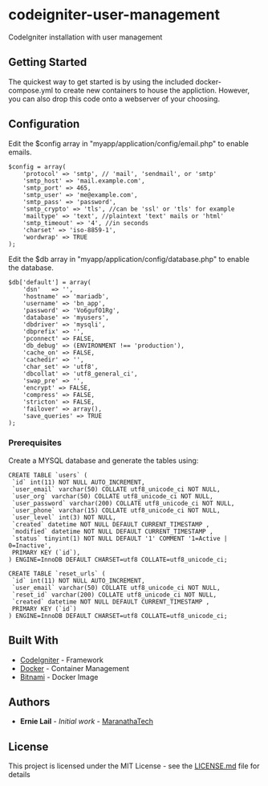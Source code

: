 # codeigniter-user-management
CodeIgniter installation with user management

## Getting Started

The quickest way to get started is by using the included docker-compose.yml to create new containers to house the appliction. However, you can also drop this code onto a webserver of your choosing.

## Configuration

Edit the $config array in "myapp/application/config/email.php" to enable emails.
```
$config = array(
    'protocol' => 'smtp', // 'mail', 'sendmail', or 'smtp'
    'smtp_host' => 'mail.example.com',
    'smtp_port' => 465,
    'smtp_user' => 'me@example.com',
    'smtp_pass' => 'password',
    'smtp_crypto' => 'tls', //can be 'ssl' or 'tls' for example
    'mailtype' => 'text', //plaintext 'text' mails or 'html'
    'smtp_timeout' => '4', //in seconds
    'charset' => 'iso-8859-1',
    'wordwrap' => TRUE
);

```
Edit the $db array in "myapp/application/config/database.php" to enable the database.
```
$db['default'] = array(
	'dsn'	=> '',
	'hostname' => 'mariadb',
	'username' => 'bn_app',
	'password' => 'Vo6gufO1Rg',
	'database' => 'myusers',
	'dbdriver' => 'mysqli',
	'dbprefix' => '',
	'pconnect' => FALSE,
	'db_debug' => (ENVIRONMENT !== 'production'),
	'cache_on' => FALSE,
	'cachedir' => '',
	'char_set' => 'utf8',
	'dbcollat' => 'utf8_general_ci',
	'swap_pre' => '',
	'encrypt' => FALSE,
	'compress' => FALSE,
	'stricton' => FALSE,
	'failover' => array(),
	'save_queries' => TRUE
);
```

### Prerequisites

Create a MYSQL database and generate the tables using:
```
CREATE TABLE `users` (
 `id` int(11) NOT NULL AUTO_INCREMENT,
 `user_email` varchar(50) COLLATE utf8_unicode_ci NOT NULL,
 `user_org` varchar(50) COLLATE utf8_unicode_ci NOT NULL,
 `user_password` varchar(200) COLLATE utf8_unicode_ci NOT NULL,
 `user_phone` varchar(15) COLLATE utf8_unicode_ci NOT NULL,
 `user_level` int(3) NOT NULL,
 `created` datetime NOT NULL DEFAULT CURRENT_TIMESTAMP ,
 `modified` datetime NOT NULL DEFAULT CURRENT_TIMESTAMP ,
 `status` tinyint(1) NOT NULL DEFAULT '1' COMMENT '1=Active | 0=Inactive',
 PRIMARY KEY (`id`),
) ENGINE=InnoDB DEFAULT CHARSET=utf8 COLLATE=utf8_unicode_ci;

CREATE TABLE `reset_urls` (
 `id` int(11) NOT NULL AUTO_INCREMENT,
 `user_email` varchar(50) COLLATE utf8_unicode_ci NOT NULL,
 `reset_id` varchar(200) COLLATE utf8_unicode_ci NOT NULL,
 `created` datetime NOT NULL DEFAULT CURRENT_TIMESTAMP ,
 PRIMARY KEY (`id`)
) ENGINE=InnoDB DEFAULT CHARSET=utf8 COLLATE=utf8_unicode_ci;

```

## Built With

* [CodeIgniter](https://codeigniter.com) - Framework
* [Docker](https://www.docker.com) - Container Management
* [Bitnami](https://hub.docker.com/r/bitnami/codeigniter/dockerfile) - Docker Image


## Authors

* **Ernie Lail** - *Initial work* - [MaranathaTech](https://github.com/MaranathaTech)

## License

This project is licensed under the MIT License - see the [LICENSE.md](LICENSE.md) file for details


